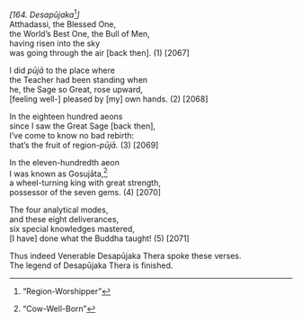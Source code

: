 *\[164. Desapūjaka*[^1]*\]*  
Atthadassi, the Blessed One,  
the World’s Best One, the Bull of Men,  
having risen into the sky  
was going through the air \[back then\]. (1) \[2067\]

I did *pūjā* to the place where  
the Teacher had been standing when  
he, the Sage so Great, rose upward,  
\[feeling well-\] pleased by \[my\] own hands. (2) \[2068\]

In the eighteen hundred aeons  
since I saw the Great Sage \[back then\],  
I’ve come to know no bad rebirth:  
that’s the fruit of region-*pūjā.* (3) \[2069\]

In the eleven-hundredth aeon  
I was known as Gosujāta,[^2]  
a wheel-turning king with great strength,  
possessor of the seven gems. (4) \[2070\]

The four analytical modes,  
and these eight deliverances,  
six special knowledges mastered,  
\[I have\] done what the Buddha taught! (5) \[2071\]

Thus indeed Venerable Desapūjaka Thera spoke these verses.  
The legend of Desapūjaka Thera is finished.

[^1]: “Region-Worshipper”

[^2]: “Cow-Well-Born”
